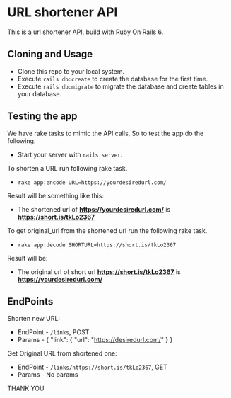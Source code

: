 # URL shortener API

This is a url shortener API, build with Ruby On Rails 6.

## Cloning and Usage

- Clone this repo to your local system.
- Execute `rails db:create` to create the database for the first time.
- Execute `rails db:migrate` to migrate the database and create tables in your database.

## Testing the app

We have rake tasks to mimic the API calls, So to test the app do the following.

- Start your server with `rails server`.

To shorten a URL run following rake task.

- `rake app:encode URL=https://yourdesiredurl.com/`

Result will be something like this:

- The shortened url of **https://yourdesiredurl.com/** is **https://short.is/tkLo2367**

To get original_url from the shortened url run the following rake task.

- `rake app:decode SHORTURL=https://short.is/tkLo2367`

Result will be:

- The original url of short url **https://short.is/tkLo2367** is **https://yourdesiredurl.com/**

## EndPoints

Shorten new URL:
  - EndPoint - `/links`, POST
  - Params - { "link": { "url": "https://desiredurl.com/" } }

Get Original URL from shortened one:
  - EndPoint - `/links/https://short.is/tkLo2367`, GET
  - Params - No params

THANK YOU
